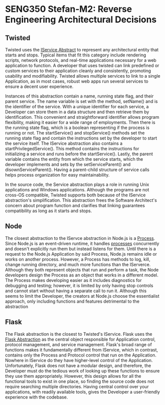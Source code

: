 # SENG350 Stefan-M2: Reverse Engineering Architectural Decisions

## Twisted

Twisted uses the [IService Abstract][1] to represent any architectural entity that starts and stops. Typical items that fit this category include rendering scripts, network protocols, and real-time applications necessary for a web application to function. A developer that uses twisted can link predefined or custom services to their application cleanly and consistently, promoting usability and modifiability. Twisted allows multiple services to link to a single Application, as in most cases, robust web apps run several services to ensure a decent user experience.

Instances of this abstraction contain a name, running state flag, and their parent service. The name variable is set with the method, setName() and is the identifier of the service. With a unique identifier for each service, a Developer can store them in a data structure and then retrieve them by identification. This convenient and straightforward identifier allows program flexibility, making it easier for a wide range of employments. Then there is the running state flag, which is a boolean representing if the process is running or not. The startService() and stopService() methods set the running state flag and contain the instructions set by the developer to start the service itself. The IService abstraction also contains a startPrivilegedService(). This method contains the instructions for initializing a service and runs before the startService(). Lastly, the parent variable contains the entity from which the service starts, which the developer implements and sets by the setServiceParent() and disownServiceParent(). Having a parent-child structure of service calls helps process organization for easy maintainability.

In the source code, the Service abstraction plays a role in running Unix applications and Windows applications. Although the programs are not cross-OS compatible, Twisted supports both because of the IService abstraction's simplification. This abstraction frees the Software Architect's concern about program function and clarifies that linking guarantees compatibility as long as it starts and stops.

[1]: https://github.com/SENG350UVic/twisted/blob/trunk/src/twisted/application/service.py "service.py source code"


## Node

The closest abstraction to the IServce abstraction in Node.js is a [Process][2]. Since Node.js is an event-driven runtime, it handles [processes][3] concurrently and doesn't explicitly run them but instead listens for them. Until there is a request to the Node.js Application by said Process, Node.js remains idle or works on another process. However, a Process has methods to log, kill, change running directory, and much more functions than the IServerce. Although they both represent objects that run and perform a task, the Node developers design the Process as an object that works in a different model. The Process makes developing easier as it includes diagnostics for debugging and testing; however, it is limited by only having stop controls and cannot start without having a separate call to run it. Although this seems to limit the Developer, the creators at Node.js choose the essentialist approach, only including functions and features detrimental to the abstraction

[2]: https://github.com/SENG350UVic/node/blob/SENG350_Modifications/lib/process.js "process implamentation"
[3]: https://github.com/SENG350UVic/node/blob/SENG350_Modifications/doc/api/process.md "process info and usage"

## Flask

The Flask abstraction is the closest to Twisted's IService. Flask uses the [Flask Abstraction][4] as the central object responsible for Application control, protocol management, and service management. Flask's broad range of functions makes it fundamentally different from IService, which in contrast, contains only the Process and Protocol control that run on the Application. Nowhere in IService do they have higher-level control of the Application. Unfortunately, Flask does not have a modular design, and therefore, the Developer must do the tedious work of looking up these functions to ensure they use them appropriately. However, this design allows for all the functional tools to exist in one place, so finding the source code does not require searching multiple directories. Having central control over your applications, with readily available tools, gives the Developer a user-friendly experience with the codebase.

[4]: https://github.com/pallets/flask/blob/main/src/flask/app.py "Flask Class"
